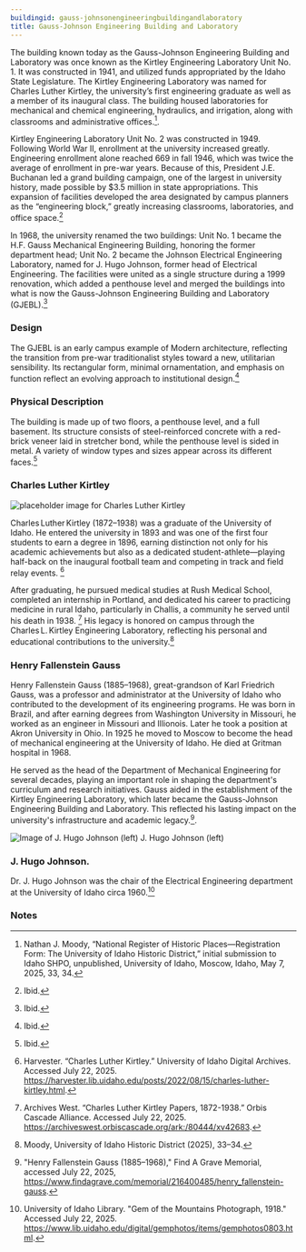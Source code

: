 ```yaml
---
buildingid: gauss-johnsonengineeringbuildingandlaboratory
title: Gauss-Johnson Engineering Building and Laboratory
---
```


The building known today as the Gauss-Johnson Engineering Building and Laboratory was once known as the Kirtley Engineering Laboratory Unit No. 1. It was constructed in 1941, and utilized funds appropriated by the Idaho State Legislature. The Kirtley Engineering Laboratory was named for Charles Luther Kirtley, the university’s first engineering graduate as well as a member of its inaugural class. The building housed laboratories for mechanical and chemical engineering, hydraulics, and irrigation, along with classrooms and administrative offices.[^1]. 

Kirtley Engineering Laboratory Unit No. 2 was constructed in 1949. Following World War II, enrollment at the university increased greatly. Engineering enrollment alone reached 669 in fall 1946, which was twice the average of enrollment in pre-war years. Because of this, President J.E. Buchanan led a grand building campaign, one of the largest in university history, made possible by $3.5 million in state appropriations. This expansion of facilities developed the area designated by campus planners as the “engineering block,” greatly increasing classrooms, laboratories, and office space.[^2] 

In 1968, the university renamed the two buildings: Unit No. 1 became the H.F. Gauss Mechanical Engineering Building, honoring the former department head; Unit No. 2 became the Johnson Electrical Engineering Laboratory, named for J. Hugo Johnson, former head of Electrical Engineering. The facilities were united as a single structure during a 1999 renovation, which added a penthouse level and merged the buildings into what is now the Gauss-Johnson Engineering Building and Laboratory (GJEBL).[^3]

### Design
The GJEBL is an early campus example of Modern architecture, reflecting the transition from pre-war traditionalist styles toward a new, utilitarian sensibility. Its rectangular form, minimal ornamentation, and emphasis on function reflect an evolving approach to institutional design.[^4]

### Physical Description
The building is made up of two floors, a penthouse level, and a full basement. Its structure consists of steel-reinforced concrete with a red-brick veneer laid in stretcher bond, while the penthouse level is sided in metal. A variety of window types and sizes appear across its different faces.[^5]


### Charles Luther Kirtley
![placeholder image for Charles Luther Kirtley](https://objects.lib.uidaho.edu/harvester/small/pg3_075a_sm.jpg) 

Charles Luther Kirtley (1872–1938) was a graduate of the University of Idaho. He entered the university in 1893 and was one of the first four students to earn a degree in 1896, earning distinction not only for his academic achievements but also as a dedicated student-athlete—playing half-back on the inaugural football team and competing in track and field relay events. [^6] 

After graduating, he pursued medical studies at Rush Medical School, completed an internship in Portland, and dedicated his career to practicing medicine in rural Idaho, particularly in Challis, a community he served until his death in 1938. [^7] His legacy is honored on campus through the Charles L. Kirtley Engineering Laboratory, reflecting his personal and educational contributions to the university.[^8] 

### Henry Fallenstein Gauss
Henry Fallenstein Gauss (1885–1968), great-grandson of Karl Friedrich Gauss, was a professor and administrator at the University of Idaho who contributed to the development of its engineering programs. He was born in Brazil, and after earning degrees from Washington University in Missouri, he worked as an engineer in Missouri and Illionois. Later he took a position at Akron University in Ohio. In 1925 he moved to Moscow to become the head of mechanical engineering at the University of Idaho. He died at Gritman hospital in 1968. 

He served as the head of the Department of Mechanical Engineering for several decades, playing an important role in shaping the department's curriculum and research initiatives. Gauss aided in the establishment of the Kirtley Engineering Laboratory, which later became the Gauss-Johnson Engineering Building and Laboratory. This reflected his lasting impact on the university's infrastructure and academic legacy.[^9].

![Image of J. Hugo Johnson (left)](https://objects.lib.uidaho.edu/gemphotos/small/pg101-709-002_sm.jpg)
J. Hugo Johnson (left)
### J. Hugo Johnson. 
Dr. J. Hugo Johnson was the chair of the Electrical Engineering department at the University of Idaho circa 1960.[^10]

### Notes 

[^1]: Nathan J. Moody, “National Register of Historic Places—Registration Form: The University of Idaho Historic District,” initial submission to Idaho SHPO, unpublished, University of Idaho, Moscow, Idaho, May 7, 2025, 33, 34. 
[^2]: Ibid. 
[^3]: Ibid. 
[^4]: Ibid. 
[^5]: Ibid. 
[^6]: Harvester. “Charles Luther Kirtley.” University of Idaho Digital Archives. Accessed July 22, 2025. https://harvester.lib.uidaho.edu/posts/2022/08/15/charles-luther-kirtley.html. 
[^7]: Archives West. “Charles Luther Kirtley Papers, 1872-1938.” Orbis Cascade Alliance. Accessed July 22, 2025. https://archiveswest.orbiscascade.org/ark:/80444/xv42683. 
[^8]: Moody, University of Idaho Historic District (2025), 33–34. 
[^9]: "Henry Fallenstein Gauss (1885–1968)," Find A Grave Memorial, accessed July 22, 2025, https://www.findagrave.com/memorial/216400485/henry_fallenstein-gauss. 
[^10]: University of Idaho Library. "Gem of the Mountains Photograph, 1918." Accessed July 22, 2025. https://www.lib.uidaho.edu/digital/gemphotos/items/gemphotos0803.html.

